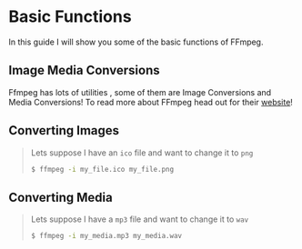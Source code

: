 # Basic Functions

In this guide I will show you some of the basic functions of FFmpeg.

## Image Media Conversions
Ffmpeg has lots of utilities , some of them are Image Conversions and Media Conversions! To read more about FFmpeg head out for their [website](https://http://ffmpeg.org/)!

## Converting Images 
> Lets suppose I have an `ico` file and want to change it to `png`
> ```bash
> $ ffmpeg -i my_file.ico my_file.png
> ```

## Converting Media
> Lets suppose I have a `mp3` file and want to change it to `wav`
> ```bash
> $ ffmpeg -i my_media.mp3 my_media.wav
> ```
